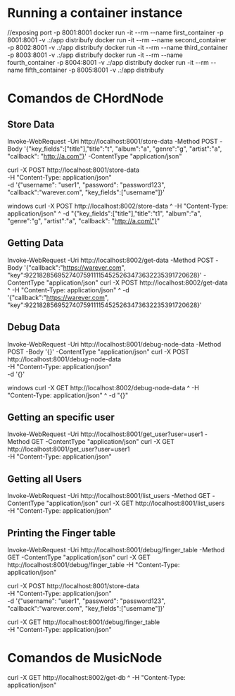 # Running a container instance
//exposing port -p 8001:8001 
docker run -it --rm --name first_container -p 8001:8001 -v .\:/app distribufy
docker run -it --rm --name second_container -p 8002:8001 -v .\:/app distribufy
docker run -it --rm --name third_container -p 8003:8001 -v .\:/app distribufy
docker run -it --rm --name fourth_container -p 8004:8001 -v .\:/app distribufy
docker run -it --rm --name fifth_container -p 8005:8001 -v .\:/app distribufy


# Comandos de CHordNode

## Store Data
Invoke-WebRequest -Uri http://localhost:8001/store-data -Method POST -Body '{"key_fields":["title"],"title":"t", "album":"a", "genre":"g", "artist":"a", "callback": "http://a.com"}' -ContentType "application/json"

curl -X POST http://localhost:8001/store-data \
     -H "Content-Type: application/json" \
     -d '{"username": "user1", "password": "password123", "callback":"warever.com", "key_fields":["username"]}'

windows
curl -X POST http://localhost:8002/store-data ^
     -H "Content-Type: application/json" ^
     -d "{\"key_fields\":[\"title\"],\"title\":\"t1\", \"album\":\"a\", \"genre\":\"g\", \"artist\":\"a\", \"callback\": \"http://a.com\"}"


## Getting Data
Invoke-WebRequest -Uri http://localhost:8002/get-data -Method POST -Body '{"callback":"https://warever.com", "key":922182856952740759111154525263473632235391720628}' -ContentType "application/json"
curl -X POST http://localhost:8002/get-data ^
     -H "Content-Type: application/json" ^
     -d '{"callback":"https://warever.com", "key":922182856952740759111154525263473632235391720628}'

## Debug Data
Invoke-WebRequest -Uri http://localhost:8001/debug-node-data -Method POST -Body '{}' -ContentType "application/json"
curl -X POST http://localhost:8001/debug-node-data \
     -H "Content-Type: application/json" \
     -d '{}'

windows
curl -X GET http://localhost:8002/debug-node-data ^
     -H "Content-Type: application/json" ^
     -d "{}"


## Getting an specific user
Invoke-WebRequest -Uri http://localhost:8001/get_user?user=user1 -Method GET -ContentType "application/json"
curl -X GET http://localhost:8001/get_user?user=user1 \
     -H "Content-Type: application/json"

## Getting all Users
Invoke-WebRequest -Uri http://localhost:8001/list_users -Method GET -ContentType "application/json"
curl -X GET http://localhost:8001/list_users \
     -H "Content-Type: application/json"

## Printing the Finger table
Invoke-WebRequest -Uri http://localhost:8001/debug/finger_table -Method GET -ContentType "application/json"
curl -X GET http://localhost:8001/debug/finger_table \-H "Content-Type: application/json"



curl -X POST http://localhost:8001/store-data \
     -H "Content-Type: application/json" \
     -d '{"username": "user1", "password": "password123", "callback":"warever.com", "key_fields":["username"]}'

curl -X GET http://localhost:8001/debug/finger_table \
     -H "Content-Type: application/json"


# Comandos de MusicNode

curl -X GET http://localhost:8002/get-db ^
     -H "Content-Type: application/json" 